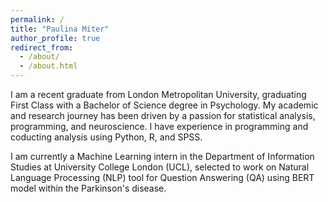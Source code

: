```yaml
---
permalink: /
title: "Paulina Miter"
author_profile: true
redirect_from: 
  - /about/
  - /about.html
---
```

I am a recent graduate from London Metropolitan University, graduating First Class with a Bachelor of Science degree in Psychology. My academic and research journey has been driven by a passion for statistical analysis, programming, and neuroscience. I have experience in programming and coducting analysis using Python, R, and SPSS.

I am currently a Machine Learning intern in the Department of Information Studies at University College London (UCL), selected to work on Natural Language Processing (NLP) tool for Question Answering (QA) using BERT model within the Parkinson's disease. 


